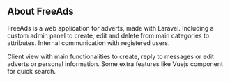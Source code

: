 ## About FreeAds
FreeAds is a web application for adverts, made with Laravel. Including a custom admin panel
to create, edit and delete from main categories to attributes.
Internal communication with registered users.

Client view with main functionalities to create, reply to messages or edit adverts or personal information.
Some extra features like Vuejs component for quick search.

